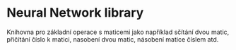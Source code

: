 # Neural Network library
Knihovna pro základní operace s maticemi jako například sčítání dvou matic, přičítání číslo k matici, nasobení dvou matic,
násobení matice číslem atd.
